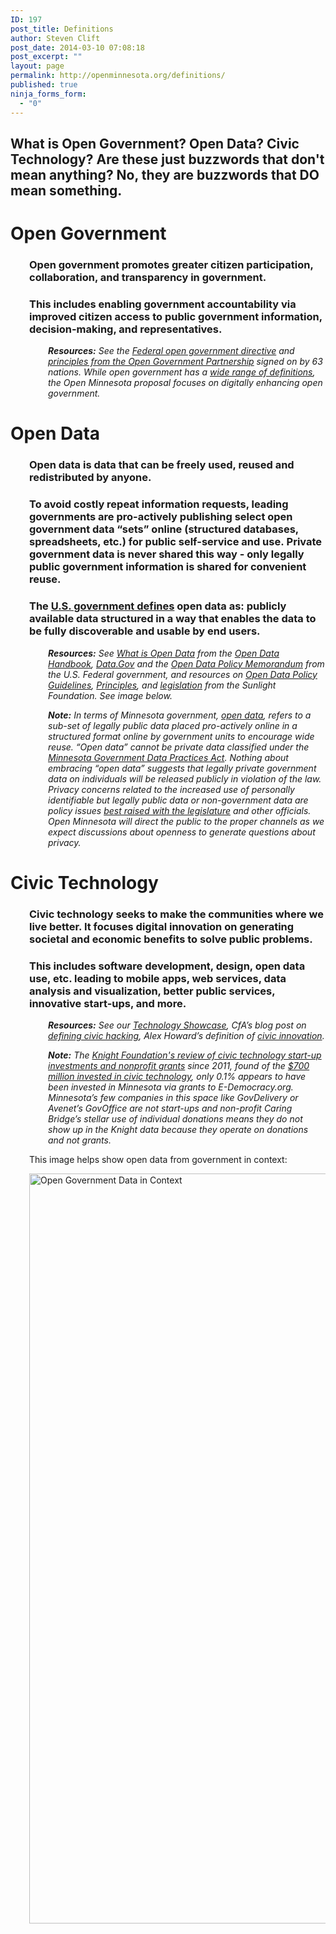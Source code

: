 ```yaml
---
ID: 197
post_title: Definitions
author: Steven Clift
post_date: 2014-03-10 07:08:18
post_excerpt: ""
layout: page
permalink: http://openminnesota.org/definitions/
published: true
ninja_forms_form:
  - "0"
---
```

## What is Open Government? Open Data? Civic Technology? Are these just buzzwords that don't mean anything? No, they are buzzwords that DO mean something. 

# Open Government

<h3 style="padding-left: 30px;">
  Open government promotes greater citizen participation, collaboration, and transparency in government.
</h3>

<h3 style="padding-left: 30px;">
  This includes enabling government accountability via improved citizen access to public government information, decision-making, and representatives.
</h3>

<p style="padding-left: 60px;">
  <em><strong>Resources:</strong> See the <a href="http://www.howto.gov/web-content/requirements-and-best-practices/open">Federal open government directive</a> and <a href="http://www.opengovpartnership.org/about/open-government-declaration">principles from the Open Government Partnership</a> signed on by 63 nations. While open government has a <a href="http://thegovlab.org/open-government-whats-in-a-name/">wide range of definitions</a>, the Open Minnesota proposal focuses on digitally enhancing open government.</em>
</p>

<h1 dir="ltr">
  Open Data
</h1>

<h3 style="padding-left: 30px;">
  Open data is data that can be freely used, reused and redistributed by anyone.
</h3>

<h3 style="padding-left: 30px;">
  To avoid costly repeat information requests, leading governments are pro-actively publishing select open government data “sets” online (structured databases, spreadsheets, etc.) for public self-service and use. Private government data is never shared this way - only legally public government information is shared for convenient reuse.
</h3>

<h3 style="padding-left: 30px;">
  The <a href="http://www.whitehouse.gov/sites/default/files/omb/memoranda/2013/m-13-13.pdf">U.S. government defines</a> open data as: publicly available data structured in a way that enables the data to be fully discoverable and usable by end users.
</h3>

<p style="padding-left: 60px;">
  <em><strong>Resources:</strong> See <a href="http://opendatahandbook.org/en/what-is-open-data/">What is Open Data</a> from the <a href="http://opendatahandbook.org/en/index.html">Open Data Handbook</a>, <a href="https://www.data.gov/">Data.Gov</a> and the <a href="http://www.whitehouse.gov/sites/default/files/omb/memoranda/2013/m-13-13.pdf">Open Data Policy Memorandum</a> from the U.S. Federal government, and resources on <a href="http://sunlightfoundation.com/opendataguidelines/">Open Data Policy Guidelines</a>, <a href="https://sunlightfoundation.com/policy/documents/ten-open-data-principles/">Principles</a>, and <a href="http://sunlightfoundation.com/policy/opendatamap/">legislation</a> from the Sunlight Foundation. See image below.</em>
</p>

<p style="padding-left: 60px;">
  <em><strong>Note:</strong> In terms of Minnesota government, <a href="http://mn.gov/opendata/about.html">open data</a>, refers to a sub-set of legally public data placed pro-actively online in a structured format online by government units to encourage wide reuse. “Open data” cannot be private data classified under the <a href="http://www.ipad.state.mn.us/docs/accessmain.html">Minnesota Government Data Practices Act</a>. Nothing about embracing “open data” suggests that legally private government data on individuals will be released publicly in violation of the law. Privacy concerns related to the increased use of personally identifiable but legally public data or non-government data are policy issues <a href="http://www.leg.state.mn.us/lrl/issues/issues.aspx?issue=privacy">best raised with the legislature</a> and other officials. Open Minnesota will direct the public to the proper channels as we expect discussions about openness to generate questions about privacy.</em>
</p>

<h1 dir="ltr">
  Civic Technology
</h1>

<h3 style="padding-left: 30px;">
  Civic technology seeks to make the communities where we live better. It focuses digital innovation on generating societal and economic benefits to solve public problems.
</h3>

<h3 style="padding-left: 30px;">
  This includes software development, design, open data use, etc. leading to mobile apps, web services, data analysis and visualization, better public services, innovative start-ups, and more.
</h3>

<p style="padding-left: 60px;">
  <em><strong>Resources:</strong> See our <a href="http://openminnesota.org/technology">Technology Showcase</a>, CfA’s blog post on <a href="http://www.codeforamerica.org/blog/2013/06/07/defining-civic-hacking/">defining civic hacking</a>, Alex Howard’s definition of <a href="http://gov20.govfresh.com/defining-civic-innovation-definition-open-government/">civic innovation</a>.</em>
</p>

<p style="padding-left: 60px;">
  <em><strong>Note:</strong> The <a href="http://www.knightfoundation.org/blogs/knightblog/2014/2/26/civic-tech-analysis-expanded-with-your-feedback/">Knight Foundation's review of civic technology start-up investments and nonprofit grants</a> since 2011, found of the <a href="http://www.knightfoundation.org/civictechdirectory">$700 million invested in civic technology</a>, only 0.1% appears to have been invested in Minnesota via grants to E-Democracy.org. Minnesota’s few companies in this space like GovDelivery or Avenet’s GovOffice are not start-ups and non-profit Caring Bridge’s stellar use of individual donations means they do not show up in the Knight data because they operate on donations and not grants.</em>
</p>

<p style="padding-left: 30px;">
  This image helps show open data from government in context:
</p>

<p style="padding-left: 30px;">
  <img class="aligncenter" alt="Open Government Data in Context" src="http://www.torinosmartcity.it/wp-content/uploads/2014/03/OpenGovData.png" width="1599" height="1200" />
</p>

<p style="padding-left: 30px;">
</p>